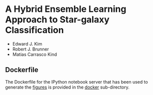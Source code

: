 # A Hybrid Ensemble Learning Approach to Star-galaxy Classification

- Edward J. Kim
- Robert J. Brunner
- Matias Carrasco Kind

## Dockerfile

The Dockerfile for the IPython notebook server that has been used to generate the
[figures](https://github.com/EdwardJKim/astroclass/tree/master/paper/notebooks)
is provided in the
[docker](https://github.com/EdwardJKim/astroclass/tree/master/docker)
sub-directory.
